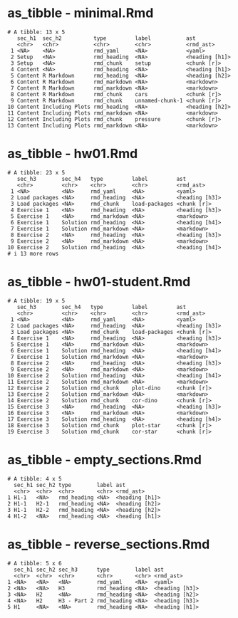 # as_tibble - minimal.Rmd

    # A tibble: 13 x 5
       sec_h1  sec_h2          type         label           ast           
       <chr>   <chr>           <chr>        <chr>           <rmd_ast>     
     1 <NA>    <NA>            rmd_yaml     <NA>            <yaml>        
     2 Setup   <NA>            rmd_heading  <NA>            <heading [h1]>
     3 Setup   <NA>            rmd_chunk    setup           <chunk [r]>   
     4 Content <NA>            rmd_heading  <NA>            <heading [h1]>
     5 Content R Markdown      rmd_heading  <NA>            <heading [h2]>
     6 Content R Markdown      rmd_markdown <NA>            <markdown>    
     7 Content R Markdown      rmd_markdown <NA>            <markdown>    
     8 Content R Markdown      rmd_chunk    cars            <chunk [r]>   
     9 Content R Markdown      rmd_chunk    unnamed-chunk-1 <chunk [r]>   
    10 Content Including Plots rmd_heading  <NA>            <heading [h2]>
    11 Content Including Plots rmd_markdown <NA>            <markdown>    
    12 Content Including Plots rmd_chunk    pressure        <chunk [r]>   
    13 Content Including Plots rmd_markdown <NA>            <markdown>    

# as_tibble - hw01.Rmd

    # A tibble: 23 x 5
       sec_h3        sec_h4   type         label         ast           
       <chr>         <chr>    <chr>        <chr>         <rmd_ast>     
     1 <NA>          <NA>     rmd_yaml     <NA>          <yaml>        
     2 Load packages <NA>     rmd_heading  <NA>          <heading [h3]>
     3 Load packages <NA>     rmd_chunk    load-packages <chunk [r]>   
     4 Exercise 1    <NA>     rmd_heading  <NA>          <heading [h3]>
     5 Exercise 1    <NA>     rmd_markdown <NA>          <markdown>    
     6 Exercise 1    Solution rmd_heading  <NA>          <heading [h4]>
     7 Exercise 1    Solution rmd_markdown <NA>          <markdown>    
     8 Exercise 2    <NA>     rmd_heading  <NA>          <heading [h3]>
     9 Exercise 2    <NA>     rmd_markdown <NA>          <markdown>    
    10 Exercise 2    Solution rmd_heading  <NA>          <heading [h4]>
    # i 13 more rows

# as_tibble - hw01-student.Rmd

    # A tibble: 19 x 5
       sec_h3        sec_h4   type         label         ast           
       <chr>         <chr>    <chr>        <chr>         <rmd_ast>     
     1 <NA>          <NA>     rmd_yaml     <NA>          <yaml>        
     2 Load packages <NA>     rmd_heading  <NA>          <heading [h3]>
     3 Load packages <NA>     rmd_chunk    load-packages <chunk [r]>   
     4 Exercise 1    <NA>     rmd_heading  <NA>          <heading [h3]>
     5 Exercise 1    <NA>     rmd_markdown <NA>          <markdown>    
     6 Exercise 1    Solution rmd_heading  <NA>          <heading [h4]>
     7 Exercise 1    Solution rmd_markdown <NA>          <markdown>    
     8 Exercise 2    <NA>     rmd_heading  <NA>          <heading [h3]>
     9 Exercise 2    <NA>     rmd_markdown <NA>          <markdown>    
    10 Exercise 2    Solution rmd_heading  <NA>          <heading [h4]>
    11 Exercise 2    Solution rmd_markdown <NA>          <markdown>    
    12 Exercise 2    Solution rmd_chunk    plot-dino     <chunk [r]>   
    13 Exercise 2    Solution rmd_markdown <NA>          <markdown>    
    14 Exercise 2    Solution rmd_chunk    cor-dino      <chunk [r]>   
    15 Exercise 3    <NA>     rmd_heading  <NA>          <heading [h3]>
    16 Exercise 3    <NA>     rmd_markdown <NA>          <markdown>    
    17 Exercise 3    Solution rmd_heading  <NA>          <heading [h4]>
    18 Exercise 3    Solution rmd_chunk    plot-star     <chunk [r]>   
    19 Exercise 3    Solution rmd_chunk    cor-star      <chunk [r]>   

# as_tibble - empty_sections.Rmd

    # A tibble: 4 x 5
      sec_h1 sec_h2 type        label ast           
      <chr>  <chr>  <chr>       <chr> <rmd_ast>     
    1 H1-1   <NA>   rmd_heading <NA>  <heading [h1]>
    2 H1-1   H2-1   rmd_heading <NA>  <heading [h2]>
    3 H1-1   H2-2   rmd_heading <NA>  <heading [h2]>
    4 H1-2   <NA>   rmd_heading <NA>  <heading [h1]>

# as_tibble - reverse_sections.Rmd

    # A tibble: 5 x 6
      sec_h1 sec_h2 sec_h3      type        label ast           
      <chr>  <chr>  <chr>       <chr>       <chr> <rmd_ast>     
    1 <NA>   <NA>   <NA>        rmd_yaml    <NA>  <yaml>        
    2 <NA>   <NA>   H3          rmd_heading <NA>  <heading [h3]>
    3 <NA>   H2     <NA>        rmd_heading <NA>  <heading [h2]>
    4 <NA>   H2     H3 - Part 2 rmd_heading <NA>  <heading [h3]>
    5 H1     <NA>   <NA>        rmd_heading <NA>  <heading [h1]>


